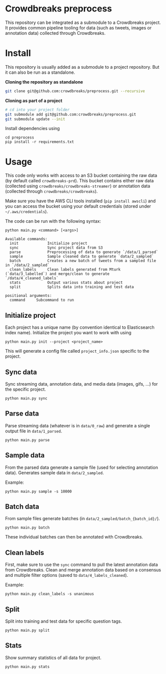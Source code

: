 # Crowdbreaks preprocess

This repository can be integrated as a submodule to a Crowdbreaks project. It provides common pipeline tooling for data (such as tweets, images or annotation data) collected through Crowdbreaks.

# Install
This repository is usually added as a submodule to a project repository. But it can also be run as a standalone.

**Cloning the repository as standalone**
```bash
git clone git@github.com:crowdbreaks/preprocess.git --recursive
```

**Cloning as part of a project**
```bash
# cd into your project folder
git submodule add git@github.com:crowdbreaks/preprocess.git
git submodule update --init
```

Install dependencies using
```
cd preprocess
pip install -r requirements.txt
```

# Usage

This code only works with access to an S3 bucket containing the raw data (by default called `crowdbreaks-prd`). This bucket contains either raw data (collected using `crowdbreaks/crowdbreaks-streamer`) or annotation data (collected through `crowdbreaks/crowdbreaks`).

Make sure you have the AWS CLI tools installed (`pip install awscli`) and you can access the bucket using your default credentials (stored under `~/.aws/credentials`).

The code can be run with the following syntax:
```
python main.py <command> [<args>]

Available commands:
  init             Initialize project
  sync             Sync project data from S3
  parse            Preprocessing of data to generate `/data/1_parsed`
  sample           Sample cleaned data to generate `data/2_sampled`
  batch            Creates a new batch of tweets from a sampled file in `/data/2_sampled`
  clean_labels     Clean labels generated from Mturk (`data/3_labelled`) and merge/clean to generate `/data/4_cleaned_labels`
  stats            Output various stats about project
  split            Splits data into training and test data

positional arguments:
  command     Subcommand to run
```

## Initialize project

Each project has a unique name (by convention identical to Elasticsearch index name). Initialize the project you want to work with using

```
python main.py init --project <project_name>
```

This will generate a config file called `project_info.json` specific to the project.

## Sync data

Sync streaming data, annotation data, and media data (images, gifs, ...) for the specific project.

```
python main.py sync
```

## Parse data

Parse streaming data (whatever is in `data/0_raw`) and generate a single output file in `data/1_parsed`.

```
python main.py parse
```

## Sample data

From the parsed data generate a sample file (used for selecting annotation data). Generates sample data in `data/2_sampled`.

Example:
```
python main.py sample -s 10000
```

## Batch data

From sample files generate batches (in `data/2_sampled/batch_{batch_id}/`).

```
python main.py batch
```
These individual batches can then be annotated with Crowdbreaks.

## Clean labels
First, make sure to use the `sync` command to pull the latest annotation data from Crowdbreaks. Clean and merge annotation data based on a consensus and multiple filter options (saved to `data/4_labels_cleaned`).

Example:
```
python main.py clean_labels -s unanimous
```

## Split

Split into training and test data for specific question tags.

```
python main.py split
```

## Stats

Show summary statistics of all data for project.

```
python main.py stats
```

